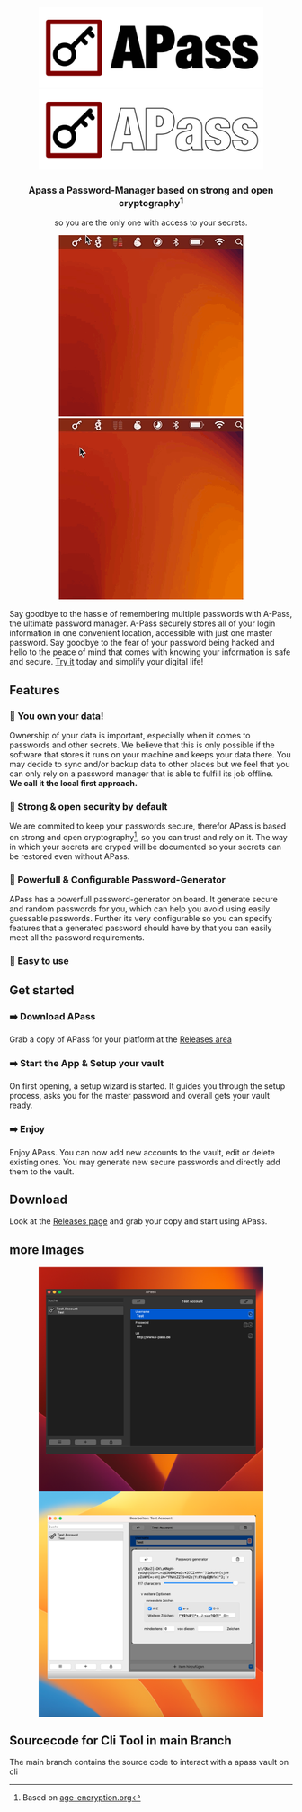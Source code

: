 <p align="center">
	<a href="https://a-pass.de/#gh-light-mode-only">
    	<img src="./img/Logo_header_dark.png" alt="APass Logo" width="400" />
	</a>
	<a href="https://a-pass.de/#gh-dark-mode-only">
		<img src="./img/Logo_header.png" alt="APass Logo" width="400" />
	</a>
</p>
<h3 align="center">Apass a Password-Manager based on strong and open cryptography<sup>1</sup></h3> 
<p align="center">so you are the only one with access to your secrets.</p>


<p align="center">
	<a href="https://a-pass.de/#gh-light-mode-only">
    	<img src="./img/gif/openVault.gif" alt="APass open vault" />
	</a>
	<a href="https://a-pass.de/#gh-dark-mode-only">
		<img src="./img/gif/openVault_dark.gif" alt="APass open vault" />
	</a>
  <!--<img align="center" src="./img/windowdark.png" width="400" />
  <img align="center" src="./img/windowPwgen.png" width="400" />-->
</p>


Say goodbye to the hassle of remembering multiple passwords with A-Pass, the ultimate password manager. A-Pass securely stores all of your login information in one convenient location, accessible with just one master password. Say goodbye to the fear of your password being hacked and hello to the peace of mind that comes with knowing your information is safe and secure. [Try it](https://github.com/balu-/a-pass/releases) today and simplify your digital life! 


## Features

### 🔐 You own your data!
Ownership of your data is important, especially when it comes to passwords and other secrets. 
We believe that this is only possible if the software that stores it runs on your machine and keeps your data there. 
You may decide to sync and/or backup data to other places but we feel that you can only rely on a password manager that is able to fulfill its job offline.
\
**We call it the local first approach.**

### 🔐 Strong & open security by default
We are commited to keep your passwords secure, therefor 
APass is based on strong and open cryptography[^1], 
so you can trust and rely on it.
The way in which your secrets are cryped will be documented so your secrets can be restored even without APass.

### 🔐 Powerfull & Configurable Password-Generator
APass has a powerfull password-generator on board. 
It generate secure and random passwords for you, which can help you avoid using easily guessable passwords. Further its very configurable so you can specify features that a generated password should have by that you can easily meet all the password requirements.

### 🔐 Easy to use

## Get started

### ➡️ Download APass
Grab a copy of APass for your platform at the [Releases area](https://github.com/balu-/a-pass/releases)

### ➡️ Start the App & Setup your vault
On first opening, a setup wizard is started. 
It guides you through the setup process, asks you for the master password and overall gets your vault ready.

### ➡️ Enjoy
Enjoy APass. You can now add new accounts to the vault, edit or delete existing ones.
You may generate new secure passwords and directly add them to the vault.


## Download

Look at the [Releases page](https://github.com/balu-/a-pass/releases) and 
grab your copy and start using APass.


[^1]: Based on [age-encryption.org](https://age-encryption.org)


## more Images

<p align="center">
  <img align="center" src="./img/windowdark.png" width="400" />
  <img align="center" src="./img/windowPwgen.png" width="400" />
</p>


## Sourcecode for Cli Tool in main Branch

The main branch contains the source code to interact with a apass vault on cli
